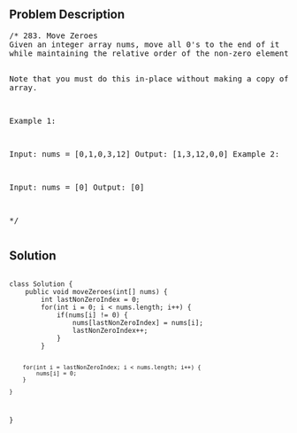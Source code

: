 <!--
<style>
  body { font-family: Arial, sans-serif; }
  .container { max-width: 100%; margin: auto; padding: 20px; }
  .comment-block { background-color: #f9f9f9; padding: 10px; border-left: 5px solid #ccc; }
  .code-block { background-color: #f4f4f4; padding: 10px; border: 1px solid #ddd; }
</style>
-->

<div class='container'>
<h2>Problem Description</h2>
<div class='comment-block'>
<pre>
/* 283. Move Zeroes
Given an integer array nums, move all 0's to the end of it 
while maintaining the relative order of the non-zero elements.

Note that you must do this in-place without making a copy of the array.

 

Example 1:

Input: nums = [0,1,0,3,12]
Output: [1,3,12,0,0]
Example 2:

Input: nums = [0]
Output: [0]

*/
</pre>
</div>

<h2>Solution</h2>
<div class='code-block'>
<pre><code class='language-java'>
class Solution {
    public void moveZeroes(int[] nums) {
        int lastNonZeroIndex = 0;
        for(int i = 0; i < nums.length; i++) {
            if(nums[i] != 0) {
                nums[lastNonZeroIndex] = nums[i];
                lastNonZeroIndex++;
            }
        }
        
        for(int i = lastNonZeroIndex; i < nums.length; i++) {
            nums[i] = 0;
        }
        
    }
}
</code></pre>
</div>
</div>
